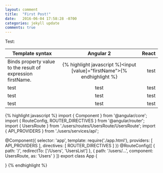 ```yaml
---
layout: comment
title:  "First Post!"
date:   2016-06-04 17:58:28 -0700
categories: jekyll update
comments: true
---
```

Test:

| Template syntax | Angular 2 | React | 
| -----|:----:|-----:|
| Binds property value to the result of expression firstName. | {% highlight javascript %}<input [value]="firstName">{% endhighlight %} | test |         
| test | test | test |
| test | test | test |
| test | test | test |


{% highlight javascript %}
import { Component } from '@angular/core';
import { RouteConfig, ROUTER_DIRECTIVES } from '@angular/router';
import { UsersRoute } from './users/routes/UsersRoute/UsersRoute';
import { API_PROVIDERS } from './users/services/api';

@Component({
  selector: 'app',
  template: require('./app.html'),
  providers: [ API_PROVIDERS ],
  directives: [ ROUTER_DIRECTIVES ]
})
@RouteConfig([
  {
     path: '/',
     redirectTo: ['/Users', 'UsersList']
  },
  {
    path: '/users/...',
    component: UsersRoute,
    as: 'Users'
  }
])
export class App {

}
{% endhighlight %}
